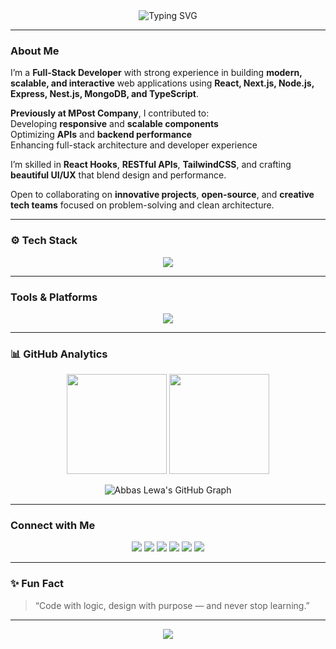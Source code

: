 <!-- 🌟 Modern Developer README for Abbas Lewa -->

<div align="center">
  <img src="https://readme-typing-svg.herokuapp.com?font=Fira+Code&size=25&pause=1000&color=FFD700&center=true&vCenter=true&width=600&lines=👋+Hi%2C+I'm+Abbas+Lewa!;💻+Full-Stack+Developer;+Passionate+about+React+%26+Node.js;🌍+Building+modern+web+experiences" alt="Typing SVG" />
</div>

---

###  About Me  

I’m a **Full-Stack Developer** with strong experience in building **modern, scalable, and interactive** web applications using **React, Next.js, Node.js, Express, Nest.js, MongoDB, and TypeScript**.  

 **Previously at MPost Company**, I contributed to:  
 Developing **responsive** and **scalable components**  
 Optimizing **APIs** and **backend performance**  
 Enhancing full-stack architecture and developer experience  

 I’m skilled in **React Hooks**, **RESTful APIs**, **TailwindCSS**, and crafting **beautiful UI/UX** that blend design and performance.  

 Open to collaborating on **innovative projects**, **open-source**, and **creative tech teams** focused on problem-solving and clean architecture.

---

### ⚙️ Tech Stack  

<p align="center">
  <img src="https://skillicons.dev/icons?i=js,ts,react,nextjs,nodejs,express,nestjs,mongodb,html,css,tailwind,python,git,figma" />
</p>

---

###  Tools & Platforms  

<p align="center">
  <img src="https://skillicons.dev/icons?i=vscode,linux,github,vercel,postman,netlify" />
</p>

---

### 📊 GitHub Analytics  

<p align="center">
  <img src="https://github-readme-stats.vercel.app/api?username=maurodesouza&show_icons=true&count_private=true&theme=dracula&hide_border=false" height="160" />
  <img src="https://github-readme-stats.vercel.app/api/top-langs/?username=maurodesouza&layout=compact&langs_count=6&theme=dracula&hide_border=false" height="160" />
</p>

<p align="center">
  <img src="https://github-readme-activity-graph.vercel.app/graph?username=Abbaslewa&bg_color=1a1b27&color=ffb86c&line=ff79c6&point=bd93f9&area=true&hide_border=true" alt="Abbas Lewa's GitHub Graph" />
</p>

---

###  Connect with Me  

<p align="center">
  <a href="https://www.linkedin.com/in/abbas-omer-07ab13380/"><img src="https://img.shields.io/badge/LinkedIn-0A66C2?style=for-the-badge&logo=linkedin&logoColor=white"/></a>
  <a href="https://github.com/Abbaslewa"><img src="https://img.shields.io/badge/GitHub-181717?style=for-the-badge&logo=github&logoColor=white"/></a>
  <a href="mailto:abbasomerhassn@gmail.com"><img src="https://img.shields.io/badge/Gmail-EA4335?style=for-the-badge&logo=gmail&logoColor=white"/></a>
  <a href="https://wa.me/"><img src="https://img.shields.io/badge/WhatsApp-25D366?style=for-the-badge&logo=whatsapp&logoColor=white"/></a>
  <a href="https://www.instagram.com/"><img src="https://img.shields.io/badge/Instagram-E4405F?style=for-the-badge&logo=instagram&logoColor=white"/></a>
  <a href="https://www.tiktok.com/"><img src="https://img.shields.io/badge/TikTok-000000?style=for-the-badge&logo=tiktok&logoColor=white"/></a>
</p>

---

### ✨ Fun Fact  

>  “Code with logic, design with purpose — and never stop learning.”  

---

<div align="center">
  <img src="https://capsule-render.vercel.app/api?type=waving&color=gradient&height=90&section=footer"/>
</div>
